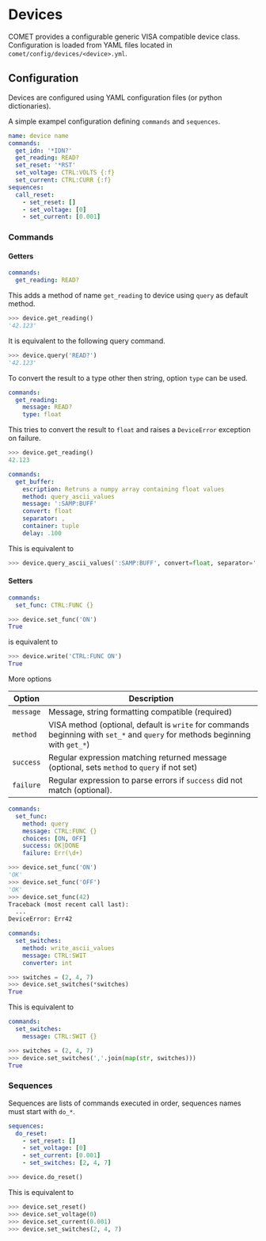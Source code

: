 # Devices

COMET provides a configurable generic VISA compatible device class.
Configuration is loaded from YAML files located in `comet/config/devices/<device>.yml`.

## Configuration

Devices are configured using YAML configuration files (or python dictionaries).

A simple exampel configuration defining `commands` and `sequences`.

```yaml
name: device name
commands:
  get_idn: '*IDN?'
  get_reading: READ?
  set_reset: '*RST'
  set_voltage: CTRL:VOLTS {:f}
  set_current: CTRL:CURR {:f}
sequences:
  call_reset:
    - set_reset: []
    - set_voltage: [0]
    - set_current: [0.001]
```

### Commands

#### Getters

```yaml
commands:
  get_reading: READ?
```

This adds a method of name `get_reading` to device using `query` as default method.

```python
>>> device.get_reading()
'42.123'
```

It is equivalent to the following query command.

```python
>>> device.query('READ?')
'42.123'
```

To convert the result to a type other then string, option `type` can be used.

```yaml
commands:
  get_reading:
    message: READ?
    type: float
```

This tries to convert the result to `float` and raises a `DeviceError` exception on failure.

```python
>>> device.get_reading()
42.123
```

```yaml
commands:
  get_buffer:
    escription: Retruns a numpy array containing float values
    method: query_ascii_values
    message: ':SAMP:BUFF'
    convert: float
    separator: ,
    container: tuple
    delay: .100
```

This is equivalent to

```python
>>> device.query_ascii_values(':SAMP:BUFF', convert=float, separator=',', container=tuple, delay=.100)
```

#### Setters

```yaml
commands:
  set_func: CTRL:FUNC {}
```

```python
>>> device.set_func('ON')
True
```

is equivalent to

```python
>>> device.write('CTRL:FUNC ON')
True
```

More options

| Option | Description |
| --- | --- |
| `message` | Message, string formatting compatible (required) |
| `method` | VISA method (optional, default is `write` for commands beginning with `set_*` and `query` for methods beginning with `get_*`) |
| `success` | Regular expression matching returned message (optional, sets `method` to `query` if not set) |
| `failure` | Regular expression to parse errors if `success` did not match (optional). |

```yaml
commands:
  set_func:
    method: query
    message: CTRL:FUNC {}
    choices: [ON, OFF]
    success: OK|DONE
    failure: Err(\d+)
```

```python
>>> device.set_func('ON')
'OK'
>>> device.set_func('OFF')
'OK'
>>> device.set_func(42)
Traceback (most recent call last):
  ...
DeviceError: Err42
```

```yaml
commands:
  set_switches:
    method: write_ascii_values
    message: CTRL:SWIT
    converter: int
```

```python
>>> switches = (2, 4, 7)
>>> device.set_switches(*switches)
True
```

This is equivalent to

```yaml
commands:
  set_switches:
    message: CTRL:SWIT {}
```

```python
>>> switches = (2, 4, 7)
>>> device.set_switches(','.join(map(str, switches)))
True
```

### Sequences

Sequences are lists of commands executed in order, sequences names must start with `do_*`.

```yaml
sequences:
  do_reset:
    - set_reset: []
    - set_voltage: [0]
    - set_current: [0.001]
    - set_switches: [2, 4, 7]
```

```python
>>> device.do_reset()
```

This is equivalent to

```python
>>> device.set_reset()
>>> device.set_voltage(0)
>>> device.set_current(0.001)
>>> device.set_switches(2, 4, 7)
```
